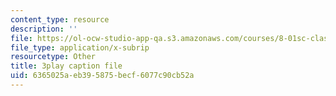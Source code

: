 ```yaml
---
content_type: resource
description: ''
file: https://ol-ocw-studio-app-qa.s3.amazonaws.com/courses/8-01sc-classical-mechanics-fall-2016/6365025aeb395875becf6077c90cb52a_4K539RaRDXU.vtt
file_type: application/x-subrip
resourcetype: Other
title: 3play caption file
uid: 6365025a-eb39-5875-becf-6077c90cb52a
---
```

